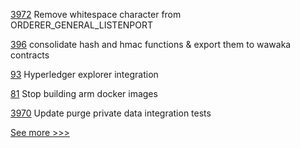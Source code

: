 
[3972](https://github.com/hyperledger/fabric/pull/3972) Remove whitespace character from ORDERER_GENERAL_LISTENPORT

[396](https://github.com/hyperledger-labs/private-data-objects/pull/396) consolidate hash and hmac functions & export them to wawaka contracts

[93](https://github.com/hyperledger-labs/fabric-operator/pull/93) Hyperledger explorer integration

[81](https://github.com/hyperledger-labs/fabric-builder-k8s/pull/81) Stop building arm docker images

[3970](https://github.com/hyperledger/fabric/pull/3970) Update purge private data integration tests


[See more >>>](https://start-here.hyperledger.org/pull-requests)
